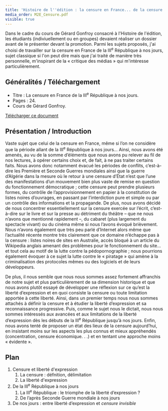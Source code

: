 ```yaml
---
title: 'Histoire de l''édition : la censure en France... de la censure « officielle » à la « censure invisible »'
media_order: M2E_Censure.pdf
visible: true
---
```


Dans le cadre du cours de Gérard Gonfroy consacré à l'Histoire de l'édition, les étudiants (indiviuellement ou en groupes) devaient réaliser un dossier avant de le présenter devant la promotion. Parmi les sujets proposés, j'ai choisi de travailler sur la censure en France de la III<sup>e</sup> République à nos jours, sujet classique si l'on peut dire mais que j'ai traité de manière très personnelle, m'inspirant de la « critique des médias » qui m'intéresse particulièrement.

## Généralités / Téléchargement

- Titre : La censure en France de la III<sup>e</sup> République à nos jours.
- Pages : 24.
- Cours de Gérard Gonfroy.

[Télécharger ce document](M2E_Censure.pdf)

## Présentation / Introduction

Vaste sujet que celui de la censure en France, même si l’on ne considère que la période allant de la III<sup>e</sup> République à nos jours... Ainsi, nous avons été amenés, au vu de la somme d’éléments que nous avons pu relever au fil de nos lectures, à opérer certains choix et, de fait, à ne pas traiter certains faits. Nous avons donc notamment évacué les périodes de conflits, c’est-à-dire les Première et Seconde Guerres mondiales ainsi que la guerre d’Algérie dans la mesure où le retour à une censure d’État n’est que l’une des manifestations d’un mouvement bien plus vaste de remise en question du fonctionnement démocratique ; cette censure peut prendre plusieurs formes, du contrôle de l’approvisionnement en papier à la constitution de listes noires d’ouvrages, en passant par l’interdiction pure et simple ou par un contrôle des informations et la propagande. De plus, nous avons décidé de nous concentrer essentiellement sur la censure exercée sur l’écrit, c’est-à-dire sur le livre et sur la presse au détriment du théâtre – que ne nous n’avons que mentionné rapidement –, du cabaret (plus largement du spectacle vivant) ou du cinéma même si nous l’avons évoqué brièvement. Nous n’avons également que très peu parlé d’Internet alors même que l’actualité récente montre très clairement que ce domaine n’échappe pas à la censure : listes noires de sites en Australie, accès bloqué à un article du Wikipedia anglais amenant des problèmes pour le fonctionnement du site... et tout cela au motif de la lutte contre la pédopornographie ; nous pourrions également évoquer à ce sujet la lutte contre le « piratage » qui amène à la criminalisation des protocoles mêmes ou des logiciels et de leurs développeurs.

De plus, il nous semble que nous nous sommes assez fortement affranchis de notre sujet et plus particulièrement de sa dimension historique et que nous avons plutôt essayé de développer une réflexion sur ce qu’est la liberté d’expression et en quoi consiste la censure ou toute limitation apportée à cette liberté. Ainsi, dans un premier temps nous nous sommes attachés à définir la censure et à étudier la liberté d’expression et sa reconnaissance progressive. Puis, comme le sujet nous le dictait, nous nous sommes intéressés aux avancées et aux limitations de la liberté d’expression dès les débuts de la III<sup>e</sup> République jusqu’à nos jours. Enfin, nous avons tenté de proposer un état des lieux de la censure aujourd’hui, en insistant moins sur les aspects les plus connus et mieux appréhendés (concentration, censure économique. . .) et en tentant une approche moins « évidente ».

## Plan

1. Censure et liberté d'expression  
    1. La censure : défnition, délimitation
    2. La liberté d'expression
2. De la III<sup>e</sup> République à nos jours  
    1. La III<sup>e</sup> République : le triomphe de la liberté d’expression ?
    2. De l’après Seconde Guerre mondiale à nos jours
3. De nos jours : entre liberté d’expression et _censure invisible_